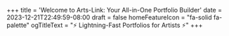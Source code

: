 +++
title = 'Welcome to Arts-Link: Your All-in-One Portfolio Builder'
date = 2023-12-21T22:49:59-08:00
draft = false
homeFeatureIcon = "fa-solid fa-palette"
ogTitleText = "⚡ Lightning-Fast Portfolios for Artists ⚡"
+++

<!-- > At Arts-Link, we believe every artist deserves a platform that’s as brilliant and unique as their work. Whether you’re a painter, musician, writer, or any kind of creative, we’ve designed the ultimate tool to help you showcase your art with ease. -->


<!--more-->
<!-- {{< cta-button button_relref="/features/for-artists/" button_label="Start creating your gallery today!">}} -->

